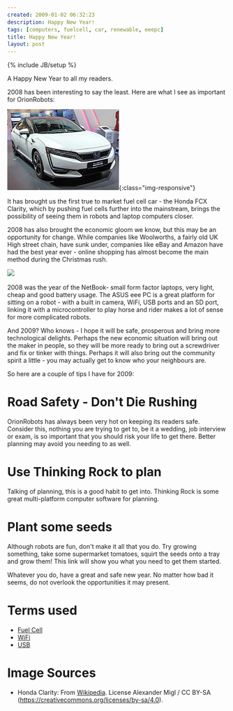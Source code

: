 ```yaml
---
created: 2009-01-02 06:32:23
description: Happy New Year!
tags: [computers, fuelcell, car, renewable, eeepc]
title: Happy New Year!
layout: post
---
```

{% include JB/setup %}

A Happy New Year to all my readers.

2008 has been interesting to say the least. Here are what I see as important for OrionRobots:

![Honda Clarity FCX](/galleries/gallery-6-orions-images/256px-Honda_Clarity_Fuel_Cell_IMG_0301.jpg){:class="img-responsive"}

It has brought us the first true to market fuel cell car - the Honda FCX Clarity, which by pushing fuel cells further into the mainstream, brings the possibility of seeing them in robots and laptop computers closer.

2008 has also brought the economic gloom we know, but this may be an opportunity for change. While companies like Woolworths, a fairly old UK High street chain, have sunk under, companies like eBay and Amazon have had the best year ever - online shopping has almost become the main method during the Christmas rush.

<a href="https://www.amazon.co.uk/Asus-EeePC-Netbook-1-6GHz-Black/dp/B001C9SXKC/ref=as_li_ss_il?ie=UTF8&linkCode=li2&tag=orionrobots-21&linkId=031367d45dd9816ecc3da48fe98b146e&language=en_GB" target="_blank"><img border="0" src="//ws-eu.amazon-adsystem.com/widgets/q?_encoding=UTF8&ASIN=B001C9SXKC&Format=_SL160_&ID=AsinImage&MarketPlace=GB&ServiceVersion=20070822&WS=1&tag=orionrobots-21&language=en_GB" ></a><img src="https://ir-uk.amazon-adsystem.com/e/ir?t=orionrobots-21&language=en_GB&l=li2&o=2&a=B001C9SXKC" width="1" height="1" border="0" alt="" style="border:none !important; margin:0px !important;" />

2008 was the year of the NetBook- small form factor laptops, very light, cheap and good battery usage. The ASUS eee PC is a great platform for sitting on a robot - with a built in camera, WiFi, USB ports and an SD port, linking it with a microcontroller to play horse and rider makes a lot of sense for more complicated robots.

And 2009? Who knows - I hope it will be safe, prosperous and bring more technological delights. Perhaps the new economic situation will bring out the maker in people, so they will be more ready to bring out a screwdriver and fix or tinker with things. Perhaps it will also bring out the community spirit a little - you may actually get to know who your neighbours are.

So here are a couple of tips I have for 2009:

# Road Safety - Don't Die Rushing

OrionRobots has always been very hot on keeping its readers safe. Consider this, nothing you are trying to get to, be it a wedding, job interview or exam, is so important that you should risk your life to get there. Better planning may avoid you needing to as well.

# Use Thinking Rock to plan

Talking of planning, this is a good habit to get into. Thinking Rock is some great multi-platform computer software for planning.

# Plant some seeds

Although robots are fun, don't make it all that you do. Try growing something, take some supermarket tomatoes, squirt the seeds onto a tray and grow them! This link will show you what you need to get them started.

Whatever you do, have a great and safe new year. No matter how bad it seems, do not overlook the opportunities it may present.

# Terms used

* [Fuel Cell](/wiki/fuel_cell)
* [WiFi](/wiki/wifi)
* [USB](/wiki/usb)

# Image Sources

* Honda Clarity: From [Wikipedia](https://commons.wikimedia.org/wiki/File:Honda_Clarity_Fuel_Cell_IMG_0301.jpg). License Alexander Migl / CC BY-SA (https://creativecommons.org/licenses/by-sa/4.0).
